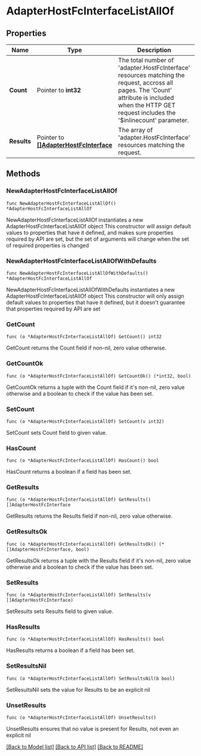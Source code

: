 # AdapterHostFcInterfaceListAllOf

## Properties

Name | Type | Description | Notes
------------ | ------------- | ------------- | -------------
**Count** | Pointer to **int32** | The total number of &#39;adapter.HostFcInterface&#39; resources matching the request, accross all pages. The &#39;Count&#39; attribute is included when the HTTP GET request includes the &#39;$inlinecount&#39; parameter. | [optional] 
**Results** | Pointer to [**[]AdapterHostFcInterface**](adapter.HostFcInterface.md) | The array of &#39;adapter.HostFcInterface&#39; resources matching the request. | [optional] 

## Methods

### NewAdapterHostFcInterfaceListAllOf

`func NewAdapterHostFcInterfaceListAllOf() *AdapterHostFcInterfaceListAllOf`

NewAdapterHostFcInterfaceListAllOf instantiates a new AdapterHostFcInterfaceListAllOf object
This constructor will assign default values to properties that have it defined,
and makes sure properties required by API are set, but the set of arguments
will change when the set of required properties is changed

### NewAdapterHostFcInterfaceListAllOfWithDefaults

`func NewAdapterHostFcInterfaceListAllOfWithDefaults() *AdapterHostFcInterfaceListAllOf`

NewAdapterHostFcInterfaceListAllOfWithDefaults instantiates a new AdapterHostFcInterfaceListAllOf object
This constructor will only assign default values to properties that have it defined,
but it doesn't guarantee that properties required by API are set

### GetCount

`func (o *AdapterHostFcInterfaceListAllOf) GetCount() int32`

GetCount returns the Count field if non-nil, zero value otherwise.

### GetCountOk

`func (o *AdapterHostFcInterfaceListAllOf) GetCountOk() (*int32, bool)`

GetCountOk returns a tuple with the Count field if it's non-nil, zero value otherwise
and a boolean to check if the value has been set.

### SetCount

`func (o *AdapterHostFcInterfaceListAllOf) SetCount(v int32)`

SetCount sets Count field to given value.

### HasCount

`func (o *AdapterHostFcInterfaceListAllOf) HasCount() bool`

HasCount returns a boolean if a field has been set.

### GetResults

`func (o *AdapterHostFcInterfaceListAllOf) GetResults() []AdapterHostFcInterface`

GetResults returns the Results field if non-nil, zero value otherwise.

### GetResultsOk

`func (o *AdapterHostFcInterfaceListAllOf) GetResultsOk() (*[]AdapterHostFcInterface, bool)`

GetResultsOk returns a tuple with the Results field if it's non-nil, zero value otherwise
and a boolean to check if the value has been set.

### SetResults

`func (o *AdapterHostFcInterfaceListAllOf) SetResults(v []AdapterHostFcInterface)`

SetResults sets Results field to given value.

### HasResults

`func (o *AdapterHostFcInterfaceListAllOf) HasResults() bool`

HasResults returns a boolean if a field has been set.

### SetResultsNil

`func (o *AdapterHostFcInterfaceListAllOf) SetResultsNil(b bool)`

 SetResultsNil sets the value for Results to be an explicit nil

### UnsetResults
`func (o *AdapterHostFcInterfaceListAllOf) UnsetResults()`

UnsetResults ensures that no value is present for Results, not even an explicit nil

[[Back to Model list]](../README.md#documentation-for-models) [[Back to API list]](../README.md#documentation-for-api-endpoints) [[Back to README]](../README.md)


